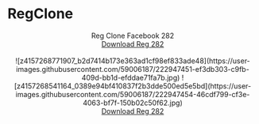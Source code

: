 # RegClone
<center>
Reg Clone Facebook 282

<div data-hpc="true" class="Box-sc-1gh2r6s-0 bZgNEz"><a href="/vltpro/RegClone/raw/main/reg%20282.zip" class="Link__StyledLink-sc-14289xe-0 fIqerb">Download Reg 282</a></div>
<br>
![z4157268771907_b2d7414b173e363ad1cf98ef833ade48](https://user-images.githubusercontent.com/59006187/222947451-ef3db303-c9fb-409d-bb1d-efddae71fa7b.jpg)
![z4157268541164_0389e94bf410837f2b3dde500ed5e5bd](https://user-images.githubusercontent.com/59006187/222947454-46cdf799-cf3e-4063-bf7f-150b02c50f62.jpg)
<div data-hpc="true" class="Box-sc-1gh2r6s-0 bZgNEz"><a href="/vltpro/RegClone/raw/main/reg%20282.zip" class="Link__StyledLink-sc-14289xe-0 fIqerb">Download Reg 282</a></div>
